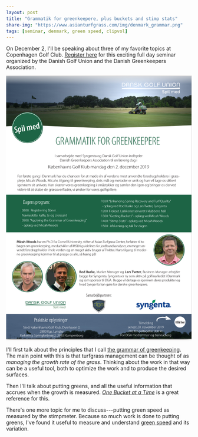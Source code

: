```yaml
---
layout: post
title: "Grammatik for greenkeepere, plus buckets and stimp stats"
share-img: "https://www.asianturfgrass.com/img/denmark_grammar.png"
tags: [seminar, denmark, green speed, clipvol]
---
```


On December 2, I'll be speaking about three of my favorite topics at Copenhagen Golf Club. [Register here](https://www.trippus.se/web/registration/Registration.aspx?view=registration&idcategory=AB0ILBBuWaigci-1aC-puNE-1eb7hFxms5wtBLI7jc686tftjKfx0tq620iozxiK3KUA2fYzspbl&ln=dk) for this exciting full day seminar organized by the Danish Golf Union and the Danish Greenkeepers Association.

![dec 2 seminar brochure](/img/denmark_brochure.png)

I'll first talk about the principles that I call [the grammar of greenkeeping](https://leanpub.com/short_grammar_of_greenkeeping). The main point with this is that turfgrass management can be thought of as *managing the growth rate of the grass*. Thinking about the work in that way can be a useful tool, both to optimize the work and to produce the desired surfaces.

Then I'll talk about putting greens, and all the useful information that accrues when the growth is measured. [*One Bucket at a Time*](https://www.asianturfgrass.com/buckets/) is a great reference for this.

There's one more topic for me to discuss---putting green speed as measured by the stimpmeter. Because so much work is done to putting greens, I've found it useful to measure and understand [green speed](https://www.asianturfgrass.com/tags/#green+speed) and its variation. 
